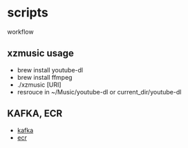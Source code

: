 # scripts
workflow

## xzmusic usage
- brew install youtube-dl
- brew install ffmpeg
- ./xzmusic [URI]
- resrouce in ~/Music/youtube-dl  or current_dir/youtube-dl

## KAFKA, ECR
- [kafka](https://carbon.now.sh/UCDizeWhsbPEXfIydeYN)
- [ecr](https://carbon.now.sh/TAiBsVvtITAyioCBnIUY)
